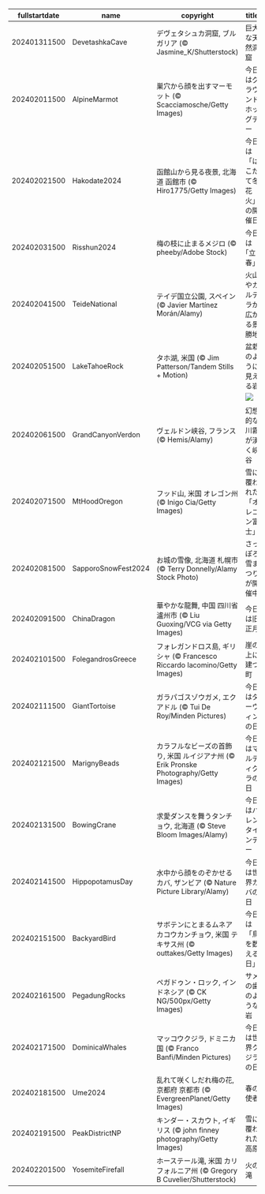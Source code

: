 |fullstartdate|name|copyright|title|image|
|--|--|--|--|--|
202401311500|DevetashkaCave|デヴェタシュカ洞窟, ブルガリア (© Jasmine_K/Shutterstock)|巨大な天然洞窟|![](/ja-JP/2024/02/202401311500DevetashkaCave.jpg)|
202402011500|AlpineMarmot|巣穴から顔を出すマーモット (© Scacciamosche/Getty Images)|今日はグラウンドホッグデー|![](/ja-JP/2024/02/202402011500AlpineMarmot.jpg)|
202402021500|Hakodate2024|函館山から見る夜景, 北海道 函館市 (© Hiro1775/Getty Images)|今日は「はこだて冬花火」の開催日|![](/ja-JP/2024/02/202402021500Hakodate2024.jpg)|
202402031500|Risshun2024|梅の枝に止まるメジロ  (© pheeby/Adobe Stock)|今日は｢立春｣|![](/ja-JP/2024/02/202402031500Risshun2024.jpg)|
202402041500|TeideNational|テイデ国立公園, スペイン (© Javier Martínez Morán/Alamy)|火山やカルデラが広がる景勝地|![](/ja-JP/2024/02/202402041500TeideNational.jpg)|
202402051500|LakeTahoeRock|タホ湖, 米国 (© Jim Patterson/Tandem Stills + Motion)|盆栽のように見える岩|![](/ja-JP/2024/02/202402051500LakeTahoeRock.jpg)|
||||![](/ja-JP/2024/02/.jpg)|
202402061500|GrandCanyonVerdon|ヴェルドン峡谷, フランス (© Hemis/Alamy)|幻想的な川霧が湧く峡谷|![](/ja-JP/2024/02/202402061500GrandCanyonVerdon.jpg)|
202402071500|MtHoodOregon|フッド山, 米国 オレゴン州 (© Inigo Cia/Getty Images)|雪に覆われた「オレゴン富士」|![](/ja-JP/2024/02/202402071500MtHoodOregon.jpg)|
202402081500|SapporoSnowFest2024|お城の雪像, 北海道 札幌市 (© Terry Donnelly/Alamy Stock Photo)|さっぽろ雪まつりが開催中|![](/ja-JP/2024/02/202402081500SapporoSnowFest2024.jpg)|
202402091500|ChinaDragon|華やかな龍舞, 中国 四川省 瀘州市 (© Liu Guoxing/VCG via Getty Images)|今日は旧正月|![](/ja-JP/2024/02/202402091500ChinaDragon.jpg)|
202402101500|FolegandrosGreece|フォレガンドロス島, ギリシャ (© Francesco Riccardo Iacomino/Getty Images)|崖の上に建つ町|![](/ja-JP/2024/02/202402101500FolegandrosGreece.jpg)|
202402111500|GiantTortoise|ガラパゴスゾウガメ, エクアドル (© Tui De Roy/Minden Pictures)|今日はダーウィンの日|![](/ja-JP/2024/02/202402111500GiantTortoise.jpg)|
202402121500|MarignyBeads|カラフルなビーズの首飾り, 米国 ルイジアナ州 (© Erik Pronske Photography/Getty Images)|今日はマルディグラの日|![](/ja-JP/2024/02/202402121500MarignyBeads.jpg)|
202402131500|BowingCrane|求愛ダンスを舞うタンチョウ, 北海道 (© Steve Bloom Images/Alamy)|今日はバレンタインデー|![](/ja-JP/2024/02/202402131500BowingCrane.jpg)|
202402141500|HippopotamusDay|水中から顔をのぞかせるカバ, ザンビア (© Nature Picture Library/Alamy)|今日は世界カバの日|![](/ja-JP/2024/02/202402141500HippopotamusDay.jpg)|
202402151500|BackyardBird|サボテンにとまるムネアカコウカンチョウ, 米国 テキサス州 (© outtakes/Getty Images)|今日は「鳥を数える日」|![](/ja-JP/2024/02/202402151500BackyardBird.jpg)|
202402161500|PegadungRocks|ペガドゥン・ロック, インドネシア (© CK NG/500px/Getty Images)|サメの歯のような岩|![](/ja-JP/2024/02/202402161500PegadungRocks.jpg)|
202402171500|DominicaWhales|マッコウクジラ, ドミニカ国 (© Franco Banfi/Minden Pictures)|今日は世界クジラの日|![](/ja-JP/2024/02/202402171500DominicaWhales.jpg)|
202402181500|Ume2024|乱れて咲くしだれ梅の花, 京都府 京都市 (© EvergreenPlanet/Getty Images)|春の使者|![](/ja-JP/2024/02/202402181500Ume2024.jpg)|
202402191500|PeakDistrictNP|キンダー・スカウト, イギリス (© john finney photography/Getty Images)|雪に覆われた高原|![](/ja-JP/2024/02/202402191500PeakDistrictNP.jpg)|
202402201500|YosemiteFirefall|ホーステール滝, 米国 カリフォルニア州 (© Gregory B Cuvelier/Shutterstock)|火の滝|![](/ja-JP/2024/02/202402201500YosemiteFirefall.jpg)|
